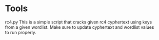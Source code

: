 # Tools

rc4.py
This is a simple script that cracks given rc4 cyphertext using keys from a given wordlist. Make sure to update cyphertext and wordlist values to run properly.
